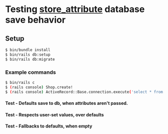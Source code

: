 # Testing [store_attribute](https://github.com/palkan/store_attribute) database save behavior

## Setup

```bash
$ bin/bundle install
$ bin/rails db:setup
$ bin/rails db:migrate
```

### Example commands

```bash
$ bin/rails c
$ (rails console) Shop.create!
$ (rails console) ActiveRecord::Base.connection.execute('select * from shops order by created_at desc limit 1').to_a
```

#### Test - Defaults save to db, when attributes aren't passed.

#### Test - Respects user-set values, over defaults

#### Test - Fallbacks to defaults, when empty
